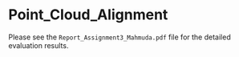 # Point_Cloud_Alignment
Please see the `Report_Assignment3_Mahmuda.pdf` file for the detailed evaluation results. <br/>
